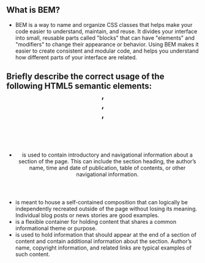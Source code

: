
## What is BEM?
- BEM is a way to name and organize CSS classes that helps make your code easier to understand, maintain, and reuse. It divides your interface into small, reusable parts called "blocks" that can have "elements" and "modifiers" to change their appearance or behavior. Using BEM makes it easier to create consistent and modular code, and helps you understand how different parts of your interface are related.




## Briefly describe the correct usage of the following HTML5 semantic elements: <header>, <article>,<section>, <footer>
- <header> is used to contain introductory and navigational information about a section of the page. This can include the section heading, the author’s name, time and date of publication, table of contents, or other navigational information.

- <article> is meant to house a self-contained composition that can logically be independently recreated outside of the page without losing its meaning. Individual blog posts or news stories are good examples.

- <section> is a flexible container for holding content that shares a common informational theme or purpose.

- <footer> is used to hold information that should appear at the end of a section of content and contain additional information about the section. Author’s name, copyright information, and related links are typical examples of such content.



